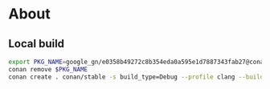 # About

## Local build

```bash
export PKG_NAME=google_gn/e0358b49272c8b354eda0a595e1d7887343fab27@conan/stable
conan remove $PKG_NAME
conan create . conan/stable -s build_type=Debug --profile clang --build missing
```